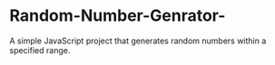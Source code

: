 # Random-Number-Genrator-
A simple JavaScript project that generates random numbers within a specified range.
